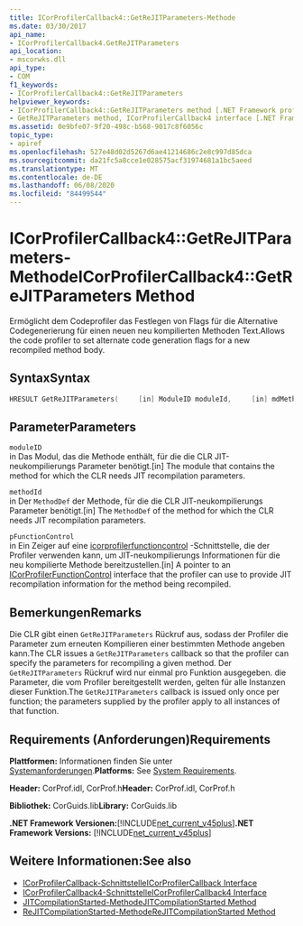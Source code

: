 ```yaml
---
title: ICorProfilerCallback4::GetReJITParameters-Methode
ms.date: 03/30/2017
api_name:
- ICorProfilerCallback4.GetReJITParameters
api_location:
- mscorwks.dll
api_type:
- COM
f1_keywords:
- ICorProfilerCallback4::GetReJITParameters
helpviewer_keywords:
- ICorProfilerCallback4::GetReJITParameters method [.NET Framework profiling]
- GetReJITParameters method, ICorProfilerCallback4 interface [.NET Framework profiling]
ms.assetid: 0e9bfe07-9f20-498c-b568-9017c8f6056c
topic_type:
- apiref
ms.openlocfilehash: 527e48d02d5267d6ae41214686c2e8c997d85dca
ms.sourcegitcommit: da21fc5a8cce1e028575acf31974681a1bc5aeed
ms.translationtype: MT
ms.contentlocale: de-DE
ms.lasthandoff: 06/08/2020
ms.locfileid: "84499544"
---
```

# <a name="icorprofilercallback4getrejitparameters-method"></a><span data-ttu-id="a9590-102">ICorProfilerCallback4::GetReJITParameters-Methode</span><span class="sxs-lookup"><span data-stu-id="a9590-102">ICorProfilerCallback4::GetReJITParameters Method</span></span>
<span data-ttu-id="a9590-103">Ermöglicht dem Codeprofiler das Festlegen von Flags für die Alternative Codegenerierung für einen neuen neu kompilierten Methoden Text.</span><span class="sxs-lookup"><span data-stu-id="a9590-103">Allows the code profiler to set alternate code generation flags for a new recompiled method body.</span></span>  
  
## <a name="syntax"></a><span data-ttu-id="a9590-104">Syntax</span><span class="sxs-lookup"><span data-stu-id="a9590-104">Syntax</span></span>  
  
```cpp  
HRESULT GetReJITParameters(     [in] ModuleID moduleId,     [in] mdMethodDef methodId,     [in] ICorProfilerFunctionControl *pFunctionControl);  
```  
  
## <a name="parameters"></a><span data-ttu-id="a9590-105">Parameter</span><span class="sxs-lookup"><span data-stu-id="a9590-105">Parameters</span></span>  
 `moduleID`  
 <span data-ttu-id="a9590-106">in Das Modul, das die Methode enthält, für die die CLR JIT-neukompilierungs Parameter benötigt.</span><span class="sxs-lookup"><span data-stu-id="a9590-106">[in] The module that contains the method for which the CLR needs JIT recompilation parameters.</span></span>  
  
 `methodId`  
 <span data-ttu-id="a9590-107">in Der `MethodDef` der Methode, für die die CLR JIT-neukompilierungs Parameter benötigt.</span><span class="sxs-lookup"><span data-stu-id="a9590-107">[in] The `MethodDef` of the method for which the CLR needs JIT recompilation parameters.</span></span>  
  
 `pFunctionControl`  
 <span data-ttu-id="a9590-108">in Ein Zeiger auf eine [icorprofilerfunctioncontrol](icorprofilerfunctioncontrol-interface.md) -Schnittstelle, die der Profiler verwenden kann, um JIT-neukompilierungs Informationen für die neu kompilierte Methode bereitzustellen.</span><span class="sxs-lookup"><span data-stu-id="a9590-108">[in] A pointer to an [ICorProfilerFunctionControl](icorprofilerfunctioncontrol-interface.md) interface that the profiler can use to provide JIT recompilation information for the method being recompiled.</span></span>  
  
## <a name="remarks"></a><span data-ttu-id="a9590-109">Bemerkungen</span><span class="sxs-lookup"><span data-stu-id="a9590-109">Remarks</span></span>  
 <span data-ttu-id="a9590-110">Die CLR gibt einen `GetReJITParameters` Rückruf aus, sodass der Profiler die Parameter zum erneuten Kompilieren einer bestimmten Methode angeben kann.</span><span class="sxs-lookup"><span data-stu-id="a9590-110">The CLR issues a `GetReJITParameters` callback so that the profiler can specify the parameters for recompiling a given method.</span></span> <span data-ttu-id="a9590-111">Der `GetReJITParameters` Rückruf wird nur einmal pro Funktion ausgegeben. die Parameter, die vom Profiler bereitgestellt werden, gelten für alle Instanzen dieser Funktion.</span><span class="sxs-lookup"><span data-stu-id="a9590-111">The `GetReJITParameters` callback is issued only once per function; the parameters supplied by the profiler apply to all instances of that function.</span></span>  
  
## <a name="requirements"></a><span data-ttu-id="a9590-112">Requirements (Anforderungen)</span><span class="sxs-lookup"><span data-stu-id="a9590-112">Requirements</span></span>  
 <span data-ttu-id="a9590-113">**Plattformen:** Informationen finden Sie unter [Systemanforderungen](../../get-started/system-requirements.md).</span><span class="sxs-lookup"><span data-stu-id="a9590-113">**Platforms:** See [System Requirements](../../get-started/system-requirements.md).</span></span>  
  
 <span data-ttu-id="a9590-114">**Header:** CorProf.idl, CorProf.h</span><span class="sxs-lookup"><span data-stu-id="a9590-114">**Header:** CorProf.idl, CorProf.h</span></span>  
  
 <span data-ttu-id="a9590-115">**Bibliothek:** CorGuids.lib</span><span class="sxs-lookup"><span data-stu-id="a9590-115">**Library:** CorGuids.lib</span></span>  
  
 <span data-ttu-id="a9590-116">**.NET Framework Versionen:**[!INCLUDE[net_current_v45plus](../../../../includes/net-current-v45plus-md.md)]</span><span class="sxs-lookup"><span data-stu-id="a9590-116">**.NET Framework Versions:** [!INCLUDE[net_current_v45plus](../../../../includes/net-current-v45plus-md.md)]</span></span>  
  
## <a name="see-also"></a><span data-ttu-id="a9590-117">Weitere Informationen:</span><span class="sxs-lookup"><span data-stu-id="a9590-117">See also</span></span>

- [<span data-ttu-id="a9590-118">ICorProfilerCallback-Schnittstelle</span><span class="sxs-lookup"><span data-stu-id="a9590-118">ICorProfilerCallback Interface</span></span>](icorprofilercallback-interface.md)
- [<span data-ttu-id="a9590-119">ICorProfilerCallback4-Schnittstelle</span><span class="sxs-lookup"><span data-stu-id="a9590-119">ICorProfilerCallback4 Interface</span></span>](icorprofilercallback4-interface.md)
- [<span data-ttu-id="a9590-120">JITCompilationStarted-Methode</span><span class="sxs-lookup"><span data-stu-id="a9590-120">JITCompilationStarted Method</span></span>](icorprofilercallback-jitcompilationstarted-method.md)
- [<span data-ttu-id="a9590-121">ReJITCompilationStarted-Methode</span><span class="sxs-lookup"><span data-stu-id="a9590-121">ReJITCompilationStarted Method</span></span>](icorprofilercallback4-rejitcompilationstarted-method.md)
